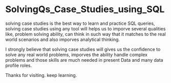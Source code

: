 # SolvingQs_Case_Studies_using_SQL

solving case studies is the best way to learn and practice SQL queries, solving case studies using any tool will helps us to imporve several qualities like,
problem solving ability, can think in such way that it matches to the real world scenarios and also imporves analytical thinking.


I strongly believe that solving case studies will gives us the confidence to solve any real world problems, imporves the ability handle complex problems and those skills are much needed in present
Data and many data profile roles.

Thanks for visiting. keep learning.
